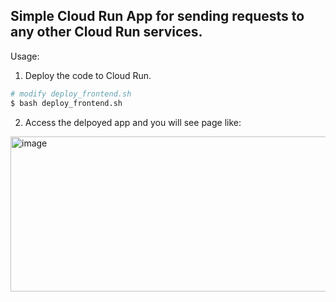 ## Simple Cloud Run App for sending requests to any other Cloud Run services.
Usage:
1. Deploy the code to Cloud Run.
```bash 
# modify deploy_frontend.sh
$ bash deploy_frontend.sh
```

2. Access the delpoyed app and you will see page like:
<img width="1259" height="248" alt="image" src="https://github.com/user-attachments/assets/c1ec45ef-8977-441b-9557-1d1784cbe716" />

